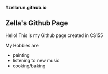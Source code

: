 #**zellarun.github.io**
## Zella's Github Page
Hello! This is my Github page created in CS155

My Hobbies are 
* painting
* listening to new music
* cooking/baking


